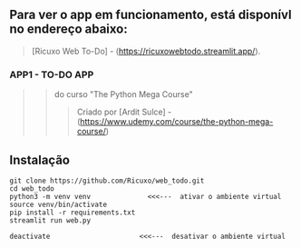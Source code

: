 ## Para ver o app em funcionamento, está disponívl no endereço abaixo:

> [Ricuxo Web To-Do] - (https://ricuxowebtodo.streamlit.app/).

### APP1 - TO-DO APP
>> do curso "The Python Mega Course" 
>>> Criado por [Ardit Sulce] - (https://www.udemy.com/course/the-python-mega-course/)


## Instalação

```
git clone https://github.com/Ricuxo/web_todo.git
cd web_todo
python3 -m venv venv              <<<---  ativar o ambiente virtual
source venv/bin/activate
pip install -r requirements.txt
streamlit run web.py

deactivate                      <<<---  desativar o ambiente virtual
```

